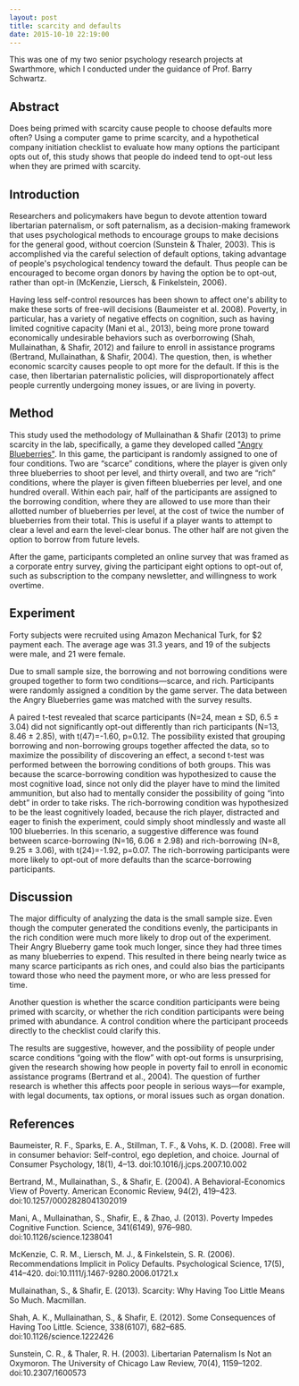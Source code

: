 ```yaml
---
layout: post
title: scarcity and defaults
date: 2015-10-10 22:19:00
---
```


This was one of my two senior psychology research projects at Swarthmore,
which I conducted under the guidance of Prof. Barry Schwartz.

## Abstract

Does being primed with scarcity cause people to choose defaults more
often? Using a computer game to prime scarcity, and a hypothetical company
initiation checklist to evaluate how many options the participant opts
out of, this study shows that people do indeed tend to opt-out less when
they are primed with scarcity.

## Introduction

Researchers and policymakers have begun to devote attention toward
libertarian paternalism, or soft paternalism, as a decision-making
framework that uses psychological methods to encourage groups to make
decisions for the general good, without coercion (Sunstein & Thaler,
2003). This is accomplished via the careful selection of default
options, taking advantage of people's psychological tendency toward
the default. Thus people can be encouraged to become organ donors by
having the option be to opt-out, rather than opt-in (McKenzie, Liersch,
& Finkelstein, 2006).

Having less self-control resources has been shown to affect one's
ability to make these sorts of free-will decisions (Baumeister et
al. 2008). Poverty, in particular, has a variety of negative effects
on cognition, such as having limited cognitive capacity (Mani et al.,
2013), being more prone toward economically undesirable behaviors such as
overborrowing (Shah, Mullainathan, & Shafir, 2012) and failure to enroll
in assistance programs (Bertrand, Mullainathan, & Shafir, 2004). The
question, then, is whether economic scarcity causes people to opt more for
the default. If this is the case, then libertarian paternalistic policies,
will disproportionately affect people currently undergoing money issues,
or are living in poverty.

## Method

This study used the methodology of Mullainathan & Shafir (2013) to prime
scarcity in the lab, specifically, a game they developed called ["Angry
Blueberries"](http://opinionator.blogs.nytimes.com/2014/06/13/no-clocking-out/).
In this game, the participant is randomly assigned to one of four
conditions. Two are “scarce” conditions, where the player is
given only three blueberries to shoot per level, and thirty overall,
and two are “rich” conditions, where the player is given fifteen
blueberries per level, and one hundred overall. Within each pair, half of
the participants are assigned to the borrowing condition, where they are
allowed to use more than their allotted number of blueberries per level,
at the cost of twice the number of blueberries from their total. This
is useful if a player wants to attempt to clear a level and earn the
level-clear bonus. The other half are not given the option to borrow
from future levels.

After the game, participants completed an online survey that was framed as
a corporate entry survey, giving the participant eight options to opt-out
of, such as subscription to the company newsletter, and willingness to
work overtime.

## Experiment

Forty subjects were recruited using Amazon Mechanical Turk, for $2 payment
each. The average age was 31.3 years, and 19 of the subjects were male,
and 21 were female.

Due to small sample size, the borrowing and not borrowing conditions were
grouped together to form two conditions—scarce, and rich. Participants
were randomly assigned a condition by the game server. The data between
the Angry Blueberries game was matched with the survey results.

A paired t-test revealed that scarce participants (N=24, mean ± SD, 6.5
± 3.04) did not significantly opt-out differently than rich participants
(N=13, 8.46 ± 2.85), with t(47)=-1.60, p=0.12. The possibility existed
that grouping borrowing and non-borrowing groups together affected the
data, so to maximize the possibility of discovering an effect, a second
t-test was performed between the borrowing conditions of both groups. This
was because the scarce-borrowing condition was hypothesized to cause
the most cognitive load, since not only did the player have to mind the
limited ammunition, but also had to mentally consider the possibility
of going “into debt” in order to take risks. The rich-borrowing
condition was hypothesized to be the least cognitively loaded, because
the rich player, distracted and eager to finish the experiment, could
simply shoot mindlessly and waste all 100 blueberries. In this scenario,
a suggestive difference was found between scarce-borrowing (N=16,
6.06 ± 2.98) and rich-borrowing (N=8, 9.25 ± 3.06), with t(24)=-1.92,
p=0.07. The rich-borrowing participants were more likely to opt-out of
more defaults than the scarce-borrowing participants.

## Discussion

The major difficulty of analyzing the data is the small sample
size. Even though the computer generated the conditions evenly, the
participants in the rich condition were much more likely to drop out
of the experiment. Their Angry Blueberry game took much longer, since
they had three times as many blueberries to expend. This resulted in
there being nearly twice as many scarce participants as rich ones, and
could also bias the participants toward those who need the payment more,
or who are less pressed for time.

Another question is whether the scarce condition participants were being
primed with scarcity, or whether the rich condition participants were
being primed with abundance. A control condition where the participant
proceeds directly to the checklist could clarify this.

The results are suggestive, however, and the possibility of people
under scarce conditions “going with the flow” with opt-out forms
is unsurprising, given the research showing how people in poverty fail
to enroll in economic assistance programs (Bertrand et al., 2004). The
question of further research is whether this affects poor people in
serious ways—for example, with legal documents, tax options, or moral
issues such as organ donation.

## References
Baumeister, R. F., Sparks, E. A., Stillman, T. F., & Vohs,
K. D. (2008). Free will in consumer behavior: Self-control, ego
depletion, and choice. Journal of Consumer Psychology, 18(1),
4–13. doi:10.1016/j.jcps.2007.10.002

Bertrand, M., Mullainathan, S., & Shafir, E. (2004). A
Behavioral-Economics View of Poverty. American Economic Review, 94(2),
419–423. doi:10.1257/0002828041302019

Mani, A., Mullainathan, S., Shafir, E., & Zhao,
J. (2013). Poverty Impedes Cognitive Function. Science, 341(6149),
976–980. doi:10.1126/science.1238041

McKenzie, C. R. M., Liersch, M. J., & Finkelstein,
S. R. (2006). Recommendations Implicit in Policy Defaults. Psychological
Science, 17(5), 414–420. doi:10.1111/j.1467-9280.2006.01721.x

Mullainathan, S., & Shafir, E. (2013). Scarcity: Why Having Too Little
Means So Much. Macmillan.

Shah, A. K., Mullainathan, S., & Shafir, E. (2012). Some
Consequences of Having Too Little. Science, 338(6107),
682–685. doi:10.1126/science.1222426

Sunstein, C. R., & Thaler, R. H. (2003). Libertarian Paternalism
Is Not an Oxymoron. The University of Chicago Law Review, 70(4),
1159–1202. doi:10.2307/1600573
